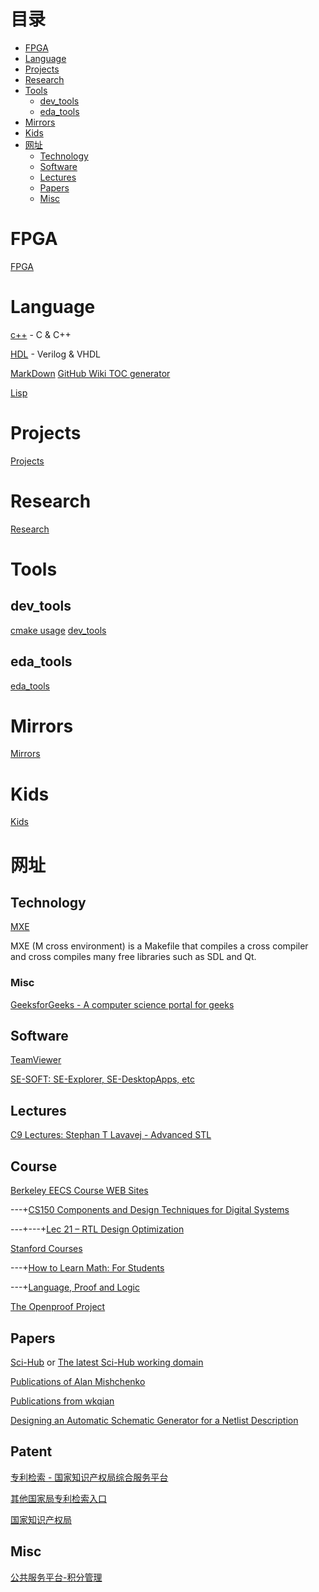 # 目录
- [FPGA](#FPGA)
- [Language](#Language)
- [Projects](#Projects)
- [Research](#Research)
- [Tools](#Tools)
  - [dev_tools](#dev_tools)
  - [eda_tools](#eda_tools)
- [Mirrors](#Mirrors)
- [Kids](#Kids)
- [网址](#网址)
  - [Technology](#Technology)
  - [Software](#Software)
  - [Lectures](#Lectures)
  - [Papers](#Papers)
  - [Misc](#Misc)

# FPGA
[FPGA](fpga/README.md)

# Language
[c++](language/cplusplus.md) - C & C++

[HDL](language/HDL.md) - Verilog & VHDL

[MarkDown](language/MarkDown.md)  [GitHub Wiki TOC generator](https://ecotrust-canada.github.io/markdown-toc/)

[Lisp](language/Lisp.md)

# Projects
[Projects](projects/README.md)

# Research
[Research](research/README.md)

# Tools
## dev_tools
[cmake usage](dev_tools/cmake.md)
[dev_tools](dev_tools/README.md)

## eda_tools
[eda_tools](eda_tools/README.md)

# Mirrors
[Mirrors](mirrors/README.md)

# Kids
[Kids](kids/README.md)

# 网址
## Technology

[MXE](https://mxe.cc/)

MXE (M cross environment) is a Makefile that compiles a cross compiler and cross compiles many free libraries such as SDL and Qt.

### Misc

[GeeksforGeeks - A computer science portal for geeks](https://www.geeksforgeeks.org/)

## Software

[TeamViewer](https://alternativeto.net/software/teamviewer/)

[SE-SOFT: SE-Explorer, SE-DesktopApps, etc](http://se-soft.com)

## Lectures

[C9 Lectures: Stephan T Lavavej - Advanced STL](https://channel9.msdn.com/Series/C9-Lectures-Stephan-T-Lavavej-Advanced-STL/C9-Lectures-Stephan-T-Lavavej-Advanced-STL-3-of-n)

## Course

[Berkeley EECS Course WEB Sites](http://inst.eecs.berkeley.edu/classes-eecs.html)

---+[CS150 Components and Design Techniques for Digital Systems](http://inst.eecs.berkeley.edu/~cs150/archives.html)

---+---+[Lec 21 – RTL Design Optimization](http://www-inst.eecs.berkeley.edu/~cs150/fa04/Lecture/lec21.ppt)

[Stanford Courses](https://online.stanford.edu/courses)

---+[How to Learn Math: For Students](https://online.stanford.edu/courses/gse-yeduc115-s-how-learn-math-students)

---+[Language, Proof and Logic](https://online.stanford.edu/courses/sohs-xlpl-sp-language-proof-and-logic)

[The Openproof Project](https://ggweb.gradegrinder.net/openproof)

## Papers

[Sci-Hub](https://sci-hub.tw/) or [The latest Sci-Hub working domain](https://lovescihub.wordpress.com/)

[Publications of Alan Mishchenko](https://people.eecs.berkeley.edu/~alanmi/publications/)

[Publications from wkqian](http://umji.sjtu.edu.cn/~wkqian/publications.html)

[Designing an Automatic Schematic Generator for a Netlist Description](http://citeseerx.ist.psu.edu/viewdoc/download?doi=10.1.1.6.3952&rep=rep1&type=pdf)

## Patent

[专利检索 - 国家知识产权局综合服务平台](http://www.sipo.gov.cn/zhfwpt/zljs/) 

[其他国家局专利检索入口](http://www.sipo.gov.cn/zhfwpt/zljs/qtgjzljsrk/) 

[国家知识产权局](http://www.sipo.gov.cn/)

## Misc

[公共服务平台-积分管理](https://jzzjf.12333sh.gov.cn/jzzjf/pingfen/bszn5.jsp)
